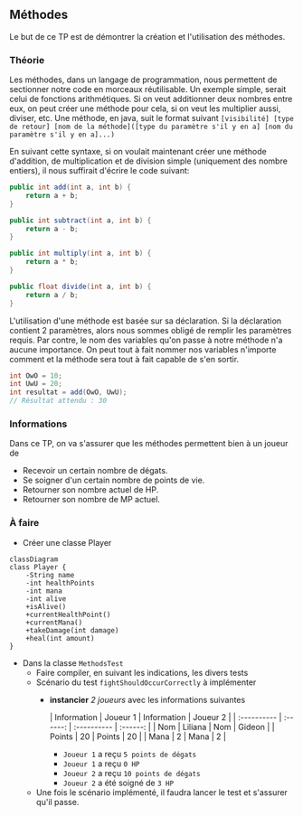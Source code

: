 ## Méthodes
Le but de ce TP est de démontrer la création et l'utilisation des méthodes.

### Théorie
Les méthodes, dans un langage de programmation, nous permettent de sectionner notre code en morceaux réutilisable.
Un exemple simple, serait celui de fonctions arithmétiques.
Si on veut additionner deux nombres entre eux, on peut créer une méthode pour cela, si on veut les multiplier aussi, diviser, etc.
Une méthode, en java, suit le format suivant `[visibilité] [type de retour] [nom de la méthode]([type du paramètre s'il y en a] [nom du paramètre s'il y en a]...)`

En suivant cette syntaxe, si on voulait maintenant créer une méthode d'addition, de multiplication et de division simple
(uniquement des nombre entiers), il nous suffirait d'écrire le code suivant:
```Java
public int add(int a, int b) {
    return a + b;
}

public int subtract(int a, int b) {
    return a - b;
}

public int multiply(int a, int b) {
    return a * b;
}

public float divide(int a, int b) {
    return a / b;
}
```
L'utilisation d'une méthode est basée sur sa déclaration. Si la déclaration contient 2 paramètres, alors nous
sommes obligé de remplir les paramètres requis. Par contre, le nom des variables qu'on passe à notre méthode n'a aucune
importance. On peut tout à fait nommer nos variables n'importe comment et la méthode sera tout à fait capable de s'en sortir.
```Java
int OwO = 10;
int UwU = 20;
int resultat = add(OwO, UwU);
// Résultat attendu : 30
```

### Informations
Dans ce TP, on va s'assurer que les méthodes permettent bien à un joueur de
* Recevoir un certain nombre de dégats.
* Se soigner d'un certain nombre de points de vie.
* Retourner son nombre actuel de HP.
* Retourner son nombre de MP actuel.

### À faire
* Créer une classe Player
```mermaid
classDiagram
class Player {
    -String name
    -int healthPoints
    -int mana
    -int alive
    +isAlive()
    +currentHealthPoint()
    +currentMana()
    +takeDamage(int damage)
    +heal(int amount)
}
```
* Dans la classe `MethodsTest`
  * Faire compiler, en suivant les indications, les divers tests
  * Scénario du test `fightShouldOccurCorrectly` à implémenter
    * **instancier** *2 joueurs* avec les informations suivantes

      | Information | Joueur 1 | Information | Joueur 2 |
            | :---------- | :------: | :---------- | :------: |
      | Nom         | Liliana  | Nom         |  Gideon  |
      | Points      |    20    | Points      |    20    |
      | Mana        |    2     | Mana        |    2     |

      * `Joueur 1` a reçu `5 points de dégats`
      * `Joueur 1` a reçu `0 HP`
      * `Joueur 2` a reçu `10 points de dégats`
      * `Joueur 2` a été soigné de `3 HP`
  * Une fois le scénario implémenté, il faudra lancer le test et s'assurer qu'il passe.
